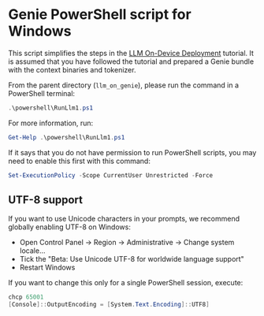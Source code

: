 # Genie PowerShell script for Windows

This script simplifies the steps in the [LLM On-Device Deployment](..)
tutorial. It is assumed that you have followed the tutorial and prepared a
Genie bundle with the context binaries and tokenizer.

From the parent directory (`llm_on_genie`), please run the command in a
PowerShell terminal:

```powershell
.\powershell\RunLlm1.ps1
```

For more information, run:

```powershell
Get-Help .\powershell\RunLlm1.ps1
```

If it says that you do not have permission to run PowerShell scripts, you may
need to enable this first with this command:

```powershell
Set-ExecutionPolicy -Scope CurrentUser Unrestricted -Force
```

## UTF-8 support

If you want to use Unicode characters in your prompts, we recommend globally
enabling UTF-8 on Windows:

* Open Control Panel -> Region -> Administrative -> Change system locale...
* Tick the "Beta: Use Unicode UTF-8 for worldwide language support"
* Restart Windows

If you want to change this only for a single PowerShell session, execute:

```powershell
chcp 65001
[Console]::OutputEncoding = [System.Text.Encoding]::UTF8]
```
